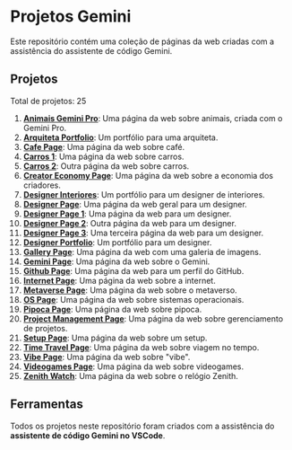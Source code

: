 # Projetos Gemini

Este repositório contém uma coleção de páginas da web criadas com a assistência do assistente de código Gemini.

## Projetos

Total de projetos: 25

1.  [**Animais Gemini Pro**](https://fvandrad.github.io/gemini/animais-gemini-pro.html): Uma página da web sobre animais, criada com o Gemini Pro.
2.  [**Arquiteta Portfolio**](https://fvandrad.github.io/gemini/arquiteta_portfolio.html): Um portfólio para uma arquiteta.
3.  [**Cafe Page**](https://fvandrad.github.io/gemini/cafe_page.html): Uma página da web sobre café.
4.  [**Carros 1**](https://fvandrad.github.io/gemini/carros_1.html): Uma página da web sobre carros.
5.  [**Carros 2**](https://fvandrad.github.io/gemini/carros_2.html): Outra página da web sobre carros.
6.  [**Creator Economy Page**](https://fvandrad.github.io/gemini/creator_economy_page.html): Uma página da web sobre a economia dos criadores.
7.  [**Designer Interiores**](https://fvandrad.github.io/gemini/designer_interiores.html): Um portfólio para um designer de interiores.
8.  [**Designer Page**](https://fvandrad.github.io/gemini/designer_page.html): Uma página da web geral para um designer.
9.  [**Designer Page 1**](https://fvandrad.github.io/gemini/designer_page_1.html): Uma página da web para um designer.
10. [**Designer Page 2**](https://fvandrad.github.io/gemini/designer_page_2.html): Outra página da web para um designer.
11. [**Designer Page 3**](https://fvandrad.github.io/gemini/designer_page_3.html): Uma terceira página da web para um designer.
12. [**Designer Portfolio**](https://fvandrad.github.io/gemini/designer-portfolio.html): Um portfólio para um designer.
13. [**Gallery Page**](https://fvandrad.github.io/gemini/gallery_page.html): Uma página da web com uma galeria de imagens.
14. [**Gemini Page**](https://fvandrad.github.io/gemini/gemini_page.html): Uma página da web sobre o Gemini.
15. [**Github Page**](https://fvandrad.github.io/gemini/github_page.html): Uma página da web para um perfil do GitHub.
16. [**Internet Page**](https://fvandrad.github.io/gemini/internet_page.html): Uma página da web sobre a internet.
17. [**Metaverse Page**](https://fvandrad.github.io/gemini/metaverse_page.html): Uma página da web sobre o metaverso.
18. [**OS Page**](https://fvandrad.github.io/gemini/os_page.html): Uma página da web sobre sistemas operacionais.
19. [**Pipoca Page**](https://fvandrad.github.io/gemini/pipoca_page.html): Uma página da web sobre pipoca.
20. [**Project Management Page**](https://fvandrad.github.io/gemini/project_management_page.html): Uma página da web sobre gerenciamento de projetos.
21. [**Setup Page**](https://fvandrad.github.io/gemini/setup_page.html): Uma página da web sobre um setup.
22. [**Time Travel Page**](https://fvandrad.github.io/gemini/time_travel_page.html): Uma página da web sobre viagem no tempo.
23. [**Vibe Page**](https://fvandrad.github.io/gemini/vibe_page.html): Uma página da web sobre "vibe".
24. [**Videogames Page**](https://fvandrad.github.io/gemini/videogames_page.html): Uma página da web sobre videogames.
25. [**Zenith Watch**](https://fvandrad.github.io/gemini/zenith_watch.html): Uma página da web sobre o relógio Zenith.

## Ferramentas

Todos os projetos neste repositório foram criados com a assistência do **assistente de código Gemini no VSCode**.